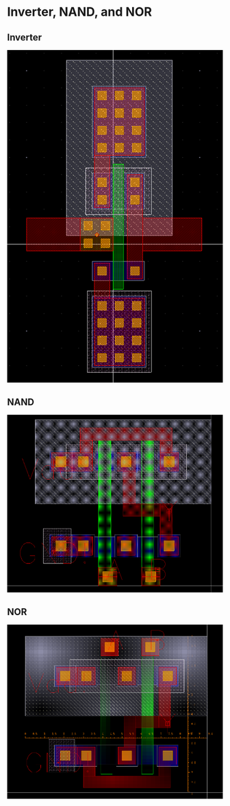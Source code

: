 # Inverter, NAND, and NOR

## Inverter
![Image 1](Images/Inverter.png)

## NAND
![Image 2](Images/NAND.png)

## NOR
![Image 3](Images/NOR.png)